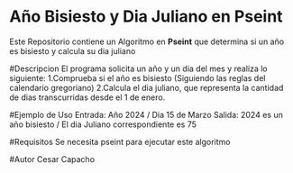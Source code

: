 # Año Bisiesto y Dia Juliano en Pseint
Este Repositorio contiene un Algoritmo en **Pseint** que determina si un año es bisiesto y calcula su dia juliano

#Descripcion
El programa solicita un año y un dia del mes y realiza lo siguiente:
1.Comprueba si el año es bisiesto (Siguiendo las reglas del calendario gregoriano)
2.Calcula el dia juliano, que representa la cantidad de dias transcurridas desde el 1 de enero.

#Ejemplo de Uso 
Entrada: Año 2024 / Dia 15 de Marzo
Salida: 2024 es un año bisiesto / El dia Juliano correspondiente es 75

#Requisitos
Se necesita pseint para ejecutar este algoritmo

#Autor Cesar Capacho 
